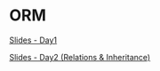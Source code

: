 # ORM
[Slides - Day1](https://docs.google.com/presentation/d/1IDeoEtchqX88Jo0JBSNOIhJkOWHl86BvFL9laGnW_MM/edit?usp=sharing)

[Slides - Day2 (Relations & Inheritance)](https://docs.google.com/presentation/d/1QPBXFXgpli4jnzKc5duCNzd0EZDZBl2uLb3f08Sqix8/edit?usp=sharing)
